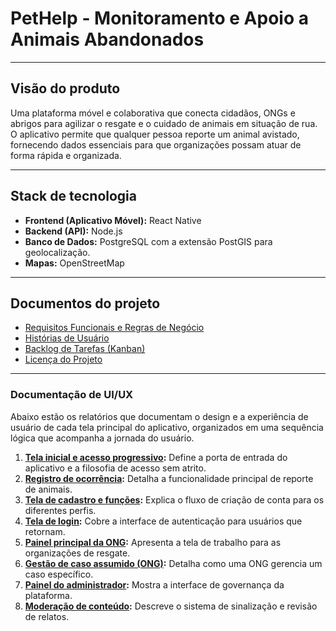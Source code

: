 # PetHelp - Monitoramento e Apoio a Animais Abandonados

---

## Visão do produto

Uma plataforma móvel e colaborativa que conecta cidadãos, ONGs e abrigos para agilizar o resgate e o cuidado de animais em situação de rua. O aplicativo permite que qualquer pessoa reporte um animal avistado, fornecendo dados essenciais para que organizações possam atuar de forma rápida e organizada.

---

## Stack de tecnologia

- **Frontend (Aplicativo Móvel):** React Native
- **Backend (API):** Node.js
- **Banco de Dados:** PostgreSQL com a extensão PostGIS para geolocalização.
- **Mapas:** OpenStreetMap

---

## Documentos do projeto

- [Requisitos Funcionais e Regras de Negócio](docs/requirements.md)
- [Histórias de Usuário](docs/features.md)
- [Backlog de Tarefas (Kanban)](docs/kanban_tasks_v2.md)
- [Licença do Projeto](LICENSE.md)

---

### Documentação de UI/UX

Abaixo estão os relatórios que documentam o design e a experiência de usuário de cada tela principal do aplicativo, organizados em uma sequência lógica que acompanha a jornada do usuário.

1.  **[Tela inicial e acesso progressivo](docs/ui-ux/relatorio_UI_UX_tela_inicial.md):** Define a porta de entrada do aplicativo e a filosofia de acesso sem atrito.
2.  **[Registro de ocorrência](docs/ui-ux/relatorio_UI_UX_registro.md):** Detalha a funcionalidade principal de reporte de animais.
3.  **[Tela de cadastro e funções](docs/ui-ux/relatorio_UI_UX_tela_cadastro.md):** Explica o fluxo de criação de conta para os diferentes perfis.
4.  **[Tela de login](docs/ui-ux/relatorio_UI_UX_tela_login.md):** Cobre a interface de autenticação para usuários que retornam.
5.  **[Painel principal da ONG](docs/ui-ux/relatorio_UI_UX_painel_ONG.md):** Apresenta a tela de trabalho para as organizações de resgate.
6.  **[Gestão de caso assumido (ONG)](docs/ui-ux/relatorio_UI_UX_gestao_caso_assumido.md):** Detalha como uma ONG gerencia um caso específico.
7.  **[Painel do administrador](docs/ui-ux/relatorio_UI_UX_painel_admin.md):** Mostra a interface de governança da plataforma.
8.  **[Moderação de conteúdo](docs/ui-ux/relatorio_UI_UX_moderacao_conteudo.md):** Descreve o sistema de sinalização e revisão de relatos.
